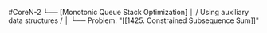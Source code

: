 #CoreN-2
└── [Monotonic Queue Stack Optimization]
    │   / Using auxiliary data structures /
    │
    └── Problem: "[[1425. Constrained Subsequence Sum]]"